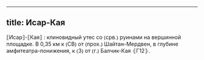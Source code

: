 
---
title: Исар-Кая
---
⟦Исар⟧-⟦Кая⟧
: клиновидный утес со ⦅срв.⦆ руинами на вершинной площадке. В 0,35 км к ⦅СВ⦆ от ⦅прох.⦆ Шайтан-Мердвен, в глубине амфитеатра-понижения, к ⦅З⦆ от ⦅г.⦆ Балчик-Кая ⦃Г12⦄.

